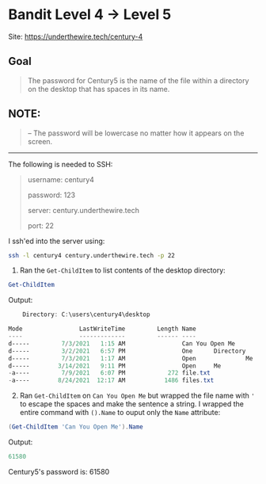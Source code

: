 # Bandit Level 4 → Level 5

Site: https://underthewire.tech/century-4
## Goal
> The password for Century5 is the name of the file within a directory on the desktop that has spaces in its name.

## NOTE:
> – The password will be lowercase no matter how it appears on the screen.
-----------------

The following is needed to SSH:
> username: century4
> 
> password: 123
> 
> server: century.underthewire.tech
> 
> port: 22

I ssh'ed into the server using:
```bash
ssh -l century4 century.underthewire.tech -p 22
```
1. Ran the `Get-ChildItem` to list contents of the desktop directory:
```powershell
Get-ChildItem
```
Output:
```powershell
    Directory: C:\users\century4\desktop

Mode                LastWriteTime         Length Name
----                -------------         ------ ----
d-----         7/3/2021   1:15 AM                Can You Open Me
d-----         3/2/2021   6:57 PM                One      Directory
d-----         7/3/2021   1:17 AM                Open              Me
d-----        3/14/2021   9:11 PM                Open     Me
-a----         7/9/2021   6:07 PM            272 file.txt
-a----        8/24/2021  12:17 AM           1486 files.txt
```
2. Ran `Get-ChildItem` on `Can You Open Me` but wrapped the file name with `'` to escape the spaces and make the sentence a string. I wrapped the entire command with `().Name` to ouput only the `Name` attribute:
```powershell
(Get-ChildItem 'Can You Open Me').Name
```
Output:
```powershell
61580
```

Century5's password is: 61580
